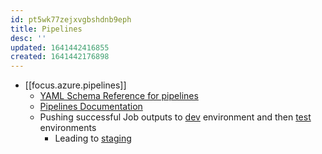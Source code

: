 ```yaml
---
id: pt5wk77zejxvgbshdnb9eph
title: Pipelines
desc: ''
updated: 1641442416855
created: 1641442176898
---
```



- [[focus.azure.pipelines]]
  - [YAML Schema Reference for pipelines](https://docs.microsoft.com/en-us/azure/devops/pipelines/yaml-schema?tabs=schema%2Cparameter-schema&view=azure-devops)
  - [Pipelines Documentation](https://docs.microsoft.com/en-us/azure/devops/pipelines/?view=azure-devops)
  - Pushing successful Job outputs to [dev](https://docs.microsoft.com/en-us/learn/modules/create-multi-stage-pipeline/4-promote-dev) environment and then [test](https://docs.microsoft.com/en-us/learn/modules/create-multi-stage-pipeline/5-promote-test) environments
    - Leading to [staging](https://docs.microsoft.com/en-us/learn/modules/create-multi-stage-pipeline/6-promote-staging)
